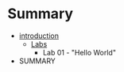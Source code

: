 # Summary

* [introduction](README.md)
   * [Labs](labs.md)
       * Lab 01 - "Hello World"
* SUMMARY

